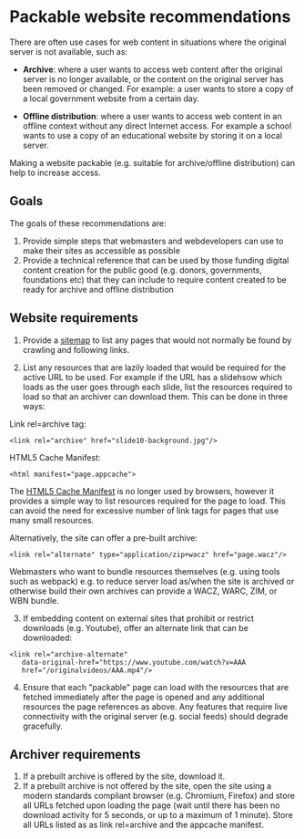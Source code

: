 # Packable website recommendations

There are often use cases for web content in situations where the original server is not available, such as:

* **Archive**: where a user wants to access web content after the original server 
is no longer available, or the content on the original server has been removed or changed. For example: a user wants to store a copy of a local government website
from a certain day.

* **Offline distribution**: where a user wants to access web content in an offline
context without any direct Internet access. For example a school wants to use a 
copy of an educational website by storing it on a local server.

Making a website packable (e.g. suitable for archive/offline distribution) 
can help to increase access.

## Goals

The goals of these recommendations are:

1. Provide simple steps that webmasters and webdevelopers can use to make their 
sites as accessible as possible
1. Provide a technical reference that can be used by those funding digital content
creation for the public good (e.g. donors, governments, foundations etc) that
they can include to require content created to be ready for archive and offline
distribution


## Website requirements

1. Provide a [sitemap](https://www.sitemaps.org/) to list any pages that would not normally be found by crawling and following links.

2. List any resources that are lazily loaded that would be required for the active URL to be used. For example if the URL has a slidehsow which loads as the user
goes through each slide, list the resources required to load so that an archiver
can download them. This can be done in three ways:

Link rel=archive tag:
```
<link rel="archive" href="slide10-background.jpg"/>
```

HTML5 Cache Manifest:

```
<html manifest="page.appcache">
```
The [HTML5 Cache Manifest](https://en.wikipedia.org/wiki/Cache_manifest_in_HTML5) is no longer used by browsers, however it provides a 
simple way to list resources required for the page to load. This can avoid the 
need for excessive number of link tags for pages that use many small resources.

Alternatively, the site can offer a pre-built archive:

```
<link rel="alternate" type="application/zip+wacz" href="page.wacz"/>
```
Webmasters who want to bundle resources themselves (e.g. using tools such as
webpack) e.g. to reduce server load as/when the site is archived or otherwise
build their own archives can provide a WACZ, WARC, ZIM, or WBN bundle.

3. If embedding content on external sites that prohibit or restrict downloads 
(e.g. Youtube), offer an alternate link that can be downloaded:

```
<link rel="archive-alternate" 
   data-original-href="https://www.youtube.com/watch?v=AAA
   href="/originalvideos/AAA.mp4"/>
```

4. Ensure that each "packable" page can load with the resources that are fetched
immediately after the page is opened and any additional resources the page 
references as above. Any features that require live connectivity with the
original server (e.g. social feeds) should degrade gracefully.

## Archiver requirements

1. If a prebuilt archive is offered by the site, download it.
2. If a prebuilt archive is not offered by the site, open the site using a modern
standards compliant browser (e.g. Chromium, Firefox) and store all URLs fetched
upon loading the page (wait until there has been no download activity for 5
seconds, or up to a maximum of 1 minute). Store all URLs listed as as link 
rel=archive and the appcache manifest.



